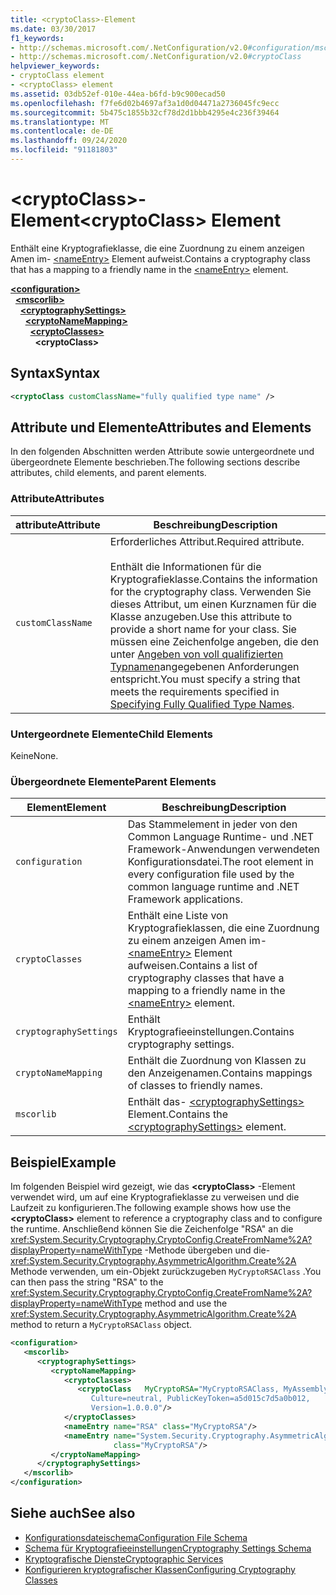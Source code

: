 ```yaml
---
title: <cryptoClass>-Element
ms.date: 03/30/2017
f1_keywords:
- http://schemas.microsoft.com/.NetConfiguration/v2.0#configuration/mscorlib/cryptographySettings/cryptoNameMapping/cryptoClasses/cryptoClass
- http://schemas.microsoft.com/.NetConfiguration/v2.0#cryptoClass
helpviewer_keywords:
- cryptoClass element
- <cryptoClass> element
ms.assetid: 03db52ef-010e-44ea-b6fd-b9c900ecad50
ms.openlocfilehash: f7fe6d02b4697af3a1d0d04471a2736045fc9ecc
ms.sourcegitcommit: 5b475c1855b32cf78d2d1bbb4295e4c236f39464
ms.translationtype: MT
ms.contentlocale: de-DE
ms.lasthandoff: 09/24/2020
ms.locfileid: "91181803"
---
```

# <a name="cryptoclass-element"></a><span data-ttu-id="26bda-102">\<cryptoClass>-Element</span><span class="sxs-lookup"><span data-stu-id="26bda-102">\<cryptoClass> Element</span></span>

<span data-ttu-id="26bda-103">Enthält eine Kryptografieklasse, die eine Zuordnung zu einem anzeigen Amen im- [\<nameEntry>](nameentry-element.md) Element aufweist.</span><span class="sxs-lookup"><span data-stu-id="26bda-103">Contains a cryptography class that has a mapping to a friendly name in the [\<nameEntry>](nameentry-element.md) element.</span></span>  

[**\<configuration>**](../configuration-element.md)\
&nbsp;&nbsp;[**\<mscorlib>**](mscorlib-element-for-cryptography-settings.md)\
&nbsp;&nbsp;&nbsp;&nbsp;[**\<cryptographySettings>**](cryptographysettings-element.md)\
&nbsp;&nbsp;&nbsp;&nbsp;&nbsp;&nbsp;[**\<cryptoNameMapping>**](cryptonamemapping-element.md)\
&nbsp;&nbsp;&nbsp;&nbsp;&nbsp;&nbsp;&nbsp;&nbsp;[**\<cryptoClasses>**](cryptoclasses-element.md)\
&nbsp;&nbsp;&nbsp;&nbsp;&nbsp;&nbsp;&nbsp;&nbsp;&nbsp;&nbsp;**\<cryptoClass>**

## <a name="syntax"></a><span data-ttu-id="26bda-104">Syntax</span><span class="sxs-lookup"><span data-stu-id="26bda-104">Syntax</span></span>  
  
```xml  
<cryptoClass customClassName="fully qualified type name" />  
```  
  
## <a name="attributes-and-elements"></a><span data-ttu-id="26bda-105">Attribute und Elemente</span><span class="sxs-lookup"><span data-stu-id="26bda-105">Attributes and Elements</span></span>  

 <span data-ttu-id="26bda-106">In den folgenden Abschnitten werden Attribute sowie untergeordnete und übergeordnete Elemente beschrieben.</span><span class="sxs-lookup"><span data-stu-id="26bda-106">The following sections describe attributes, child elements, and parent elements.</span></span>  
  
### <a name="attributes"></a><span data-ttu-id="26bda-107">Attribute</span><span class="sxs-lookup"><span data-stu-id="26bda-107">Attributes</span></span>  
  
|<span data-ttu-id="26bda-108">attribute</span><span class="sxs-lookup"><span data-stu-id="26bda-108">Attribute</span></span>|<span data-ttu-id="26bda-109">Beschreibung</span><span class="sxs-lookup"><span data-stu-id="26bda-109">Description</span></span>|  
|---------------|-----------------|  
|`customClassName`|<span data-ttu-id="26bda-110">Erforderliches Attribut.</span><span class="sxs-lookup"><span data-stu-id="26bda-110">Required attribute.</span></span><br /><br /> <span data-ttu-id="26bda-111">Enthält die Informationen für die Kryptografieklasse.</span><span class="sxs-lookup"><span data-stu-id="26bda-111">Contains the information for the cryptography class.</span></span> <span data-ttu-id="26bda-112">Verwenden Sie dieses Attribut, um einen Kurznamen für die Klasse anzugeben.</span><span class="sxs-lookup"><span data-stu-id="26bda-112">Use this attribute to provide a short name for your class.</span></span> <span data-ttu-id="26bda-113">Sie müssen eine Zeichenfolge angeben, die den unter [Angeben von voll qualifizierten Typnamen](../../../reflection-and-codedom/specifying-fully-qualified-type-names.md)angegebenen Anforderungen entspricht.</span><span class="sxs-lookup"><span data-stu-id="26bda-113">You must specify a string that meets the requirements specified in [Specifying Fully Qualified Type Names](../../../reflection-and-codedom/specifying-fully-qualified-type-names.md).</span></span>|  
  
### <a name="child-elements"></a><span data-ttu-id="26bda-114">Untergeordnete Elemente</span><span class="sxs-lookup"><span data-stu-id="26bda-114">Child Elements</span></span>  

 <span data-ttu-id="26bda-115">Keine</span><span class="sxs-lookup"><span data-stu-id="26bda-115">None.</span></span>  
  
### <a name="parent-elements"></a><span data-ttu-id="26bda-116">Übergeordnete Elemente</span><span class="sxs-lookup"><span data-stu-id="26bda-116">Parent Elements</span></span>  
  
|<span data-ttu-id="26bda-117">Element</span><span class="sxs-lookup"><span data-stu-id="26bda-117">Element</span></span>|<span data-ttu-id="26bda-118">Beschreibung</span><span class="sxs-lookup"><span data-stu-id="26bda-118">Description</span></span>|  
|-------------|-----------------|  
|`configuration`|<span data-ttu-id="26bda-119">Das Stammelement in jeder von den Common Language Runtime- und .NET Framework-Anwendungen verwendeten Konfigurationsdatei.</span><span class="sxs-lookup"><span data-stu-id="26bda-119">The root element in every configuration file used by the common language runtime and .NET Framework applications.</span></span>|  
|`cryptoClasses`|<span data-ttu-id="26bda-120">Enthält eine Liste von Kryptografieklassen, die eine Zuordnung zu einem anzeigen Amen im- [\<nameEntry>](nameentry-element.md) Element aufweisen.</span><span class="sxs-lookup"><span data-stu-id="26bda-120">Contains a list of cryptography classes that have a mapping to a friendly name in the [\<nameEntry>](nameentry-element.md) element.</span></span>|  
|`cryptographySettings`|<span data-ttu-id="26bda-121">Enthält Kryptografieeinstellungen.</span><span class="sxs-lookup"><span data-stu-id="26bda-121">Contains cryptography settings.</span></span>|  
|`cryptoNameMapping`|<span data-ttu-id="26bda-122">Enthält die Zuordnung von Klassen zu den Anzeigenamen.</span><span class="sxs-lookup"><span data-stu-id="26bda-122">Contains mappings of classes to friendly names.</span></span>|  
|`mscorlib`|<span data-ttu-id="26bda-123">Enthält das- [\<cryptographySettings>](cryptographysettings-element.md) Element.</span><span class="sxs-lookup"><span data-stu-id="26bda-123">Contains the [\<cryptographySettings>](cryptographysettings-element.md) element.</span></span>|  
  
## <a name="example"></a><span data-ttu-id="26bda-124">Beispiel</span><span class="sxs-lookup"><span data-stu-id="26bda-124">Example</span></span>  

 <span data-ttu-id="26bda-125">Im folgenden Beispiel wird gezeigt, wie das **\<cryptoClass>** -Element verwendet wird, um auf eine Kryptografieklasse zu verweisen und die Laufzeit zu konfigurieren.</span><span class="sxs-lookup"><span data-stu-id="26bda-125">The following example shows how use the **\<cryptoClass>** element to reference a cryptography class and to configure the runtime.</span></span> <span data-ttu-id="26bda-126">Anschließend können Sie die Zeichenfolge "RSA" an die <xref:System.Security.Cryptography.CryptoConfig.CreateFromName%2A?displayProperty=nameWithType> -Methode übergeben und die- <xref:System.Security.Cryptography.AsymmetricAlgorithm.Create%2A> Methode verwenden, um ein-Objekt zurückzugeben `MyCryptoRSAClass` .</span><span class="sxs-lookup"><span data-stu-id="26bda-126">You can then pass the string "RSA" to the <xref:System.Security.Cryptography.CryptoConfig.CreateFromName%2A?displayProperty=nameWithType> method and use the <xref:System.Security.Cryptography.AsymmetricAlgorithm.Create%2A> method to return a `MyCryptoRSAClass` object.</span></span>  
  
```xml  
<configuration>  
   <mscorlib>  
      <cryptographySettings>  
         <cryptoNameMapping>  
            <cryptoClasses>  
               <cryptoClass   MyCryptoRSA="MyCryptoRSAClass, MyAssembly  
                  Culture=neutral, PublicKeyToken=a5d015c7d5a0b012,  
                  Version=1.0.0.0"/>  
            </cryptoClasses>  
            <nameEntry name="RSA" class="MyCryptoRSA"/>  
            <nameEntry name="System.Security.Cryptography.AsymmetricAlgorithm"  
                       class="MyCryptoRSA"/>  
         </cryptoNameMapping>  
      </cryptographySettings>  
   </mscorlib>  
</configuration>  
```  
  
## <a name="see-also"></a><span data-ttu-id="26bda-127">Siehe auch</span><span class="sxs-lookup"><span data-stu-id="26bda-127">See also</span></span>

- [<span data-ttu-id="26bda-128">Konfigurationsdateischema</span><span class="sxs-lookup"><span data-stu-id="26bda-128">Configuration File Schema</span></span>](../index.md)
- [<span data-ttu-id="26bda-129">Schema für Kryptografieeinstellungen</span><span class="sxs-lookup"><span data-stu-id="26bda-129">Cryptography Settings Schema</span></span>](index.md)
- [<span data-ttu-id="26bda-130">Kryptografische Dienste</span><span class="sxs-lookup"><span data-stu-id="26bda-130">Cryptographic Services</span></span>](../../../../standard/security/cryptographic-services.md)
- [<span data-ttu-id="26bda-131">Konfigurieren kryptografischer Klassen</span><span class="sxs-lookup"><span data-stu-id="26bda-131">Configuring Cryptography Classes</span></span>](../../configure-cryptography-classes.md)
